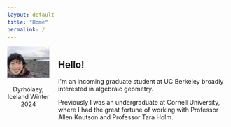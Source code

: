 ```yaml
---
layout: default
title: "Home"
permalink: /
---
```


<div style="display: flex; align-items: flex-start;">
    <div style="margin-right: 20px;">
        <img src="me-in-iceland.jpg" width="250" height="auto" alt="Profile Picture" />
        <p style="text-align: center;">Dyrhólaey, Iceland Winter 2024</p>
    </div>
    <div>
        <h2>Hello!</h2>
        <p>I'm an incoming graduate student at UC Berkeley broadly interested in algebraic geometry.  </p>
        <!-- Kac-Moody groups, their flag varieties, and representation theory -->
        <!-- integrable systems, conformal field theory, and the representation theory of infinite-dimensional Lie algebras -->
        <!-- Geometry of Flag Varieties in Representation Theory -->
        <p>Previously I was an undergraduate at Cornell University, where I had the great fortune of working with Professor Allen Knutson and Professor Tara Holm.</p>
    </div>
</div>
